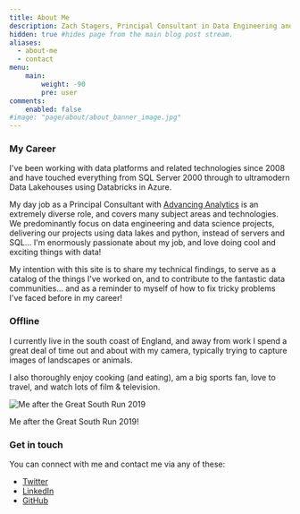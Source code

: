 ```yaml
---
title: About Me
description: Zach Stagers, Principal Consultant in Data Engineering and Analytics  
hidden: true #hides page from the main blog post stream.
aliases:
  - about-me
  - contact
menu:
    main: 
        weight: -90
        pre: user
comments:
    enabled: false
#image: "page/about/about_banner_image.jpg"
---
```


### My Career

I've been working with data platforms and related technologies since 2008 and have touched everything from SQL Server 2000 through to ultramodern Data Lakehouses using Databricks in Azure.

My day job as a Principal Consultant with [Advancing Analytics](https://www.advancinganalytics.co.uk/) is an extremely diverse role, and covers many subject areas and technologies. We predominantly focus on data engineering and data science projects, delivering our projects using data lakes and python, instead of servers and SQL... I'm enormously passionate about my job, and love doing cool and exciting things with data!

My intention with this site is to share my technical findings, to serve as a catalog of the things I've worked on, and to contribute to the fantastic data communities... and as a reminder to myself of how to fix tricky problems I've faced before in my career! 

### Offline

I currently live in the south coast of England, and away from work I spend a great deal of time out and about with my camera, typically trying to capture images of landscapes or animals.

I also thoroughly enjoy cooking (and eating), am a big sports fan, love to travel, and watch lots of film & television.

![Me after the Great South Run 2019](page/about/zach_stagers_about1.jpg) 

Me after the Great South Run 2019!

### Get in touch

You can connect with me and contact me via any of these:
* [Twitter](https://twitter.com/ZachStagers)
* [LinkedIn](https://www.linkedin.com/in/zachstagers/)
* [GitHub](https://github.com/ZachStagers)